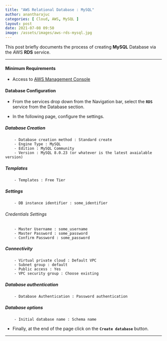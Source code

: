 ```yaml
---
title: "AWS Relational Database : MySQL"
author: anantharajuc
categories: [ Cloud, AWS, MySQL ]
layout: post
date: 2021-07-08 09:50
image: /assets/images/aws-rds-mysql.jpg
---
```


This post briefly documents the process of creating **MySQL** Database via the AWS **RDS** service.

---

#### Minimum Requirements

- Access to [AWS Management Console](https://aws.amazon.com/console/)

#### Database Configuration

- From the services drop down from the Navigation bar, select the **`RDS`** service from the Database section. 

- In the following page, configure the settings.

##### Database Creation

		- Database creation method : Standard create  
		- Engine Type : MySQL  
		- Edition : MySQL Community  
		- Version : MySQL 8.0.23 (or whatever is the latest avaialable version)  

##### Templates
		
		- Templates : Free Tier  
		
##### Settings
		
		- DB instance identifier : some_identifier  
		
###### Credentials Settings
		
		- Master Username : some_username  
		- Master Password : some_password  
		- Confirm Password : some_password  

##### Connectivity
		
		- Virtual private cloud : Default VPC  
		- Subnet group : default  
		- Public access : Yes  
		- VPC security group : Choose existing  
		
##### Database authentication
		
		- Database Authentication : Password authentication

##### Database options
		
		- Initial database name : Schema name  
	
- Finally, at the end of the page click on the **`Create database`** button.

---
